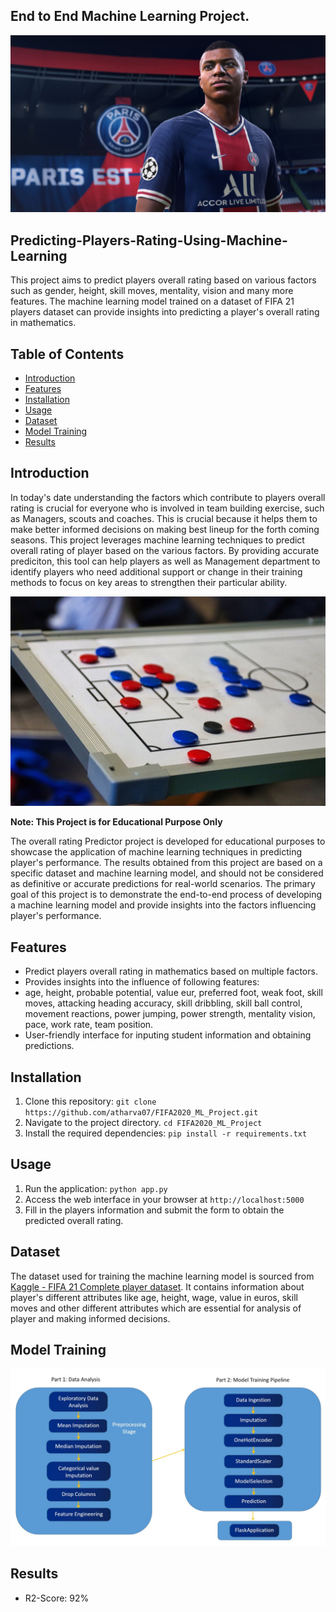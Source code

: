 ## End to End Machine Learning Project.

![Alt text](static/Fifa21.jpg)

## Predicting-Players-Rating-Using-Machine-Learning

This project aims to predict players overall rating based on various factors such as gender, height, skill moves, mentality, vision and many more features. The machine learning model trained on a dataset of FIFA 21 players dataset can provide insights into predicting a player's overall rating in mathematics.

## Table of Contents

- [Introduction](#introduction)
- [Features](#features)
- [Installation](#installation)
- [Usage](#usage)
- [Dataset](#dataset)
- [Model Training](#model-training)
- [Results](#results)

## Introduction

In today's date understanding the factors which contribute to players overall rating is crucial for everyone who is involved in team building exercise, such as Managers, scouts and coaches. This is crucial because it helps them to make better informed decisions on making best lineup for the forth coming seasons. This project leverages machine learning techniques to predict overall rating of player based on the various factors. By providing accurate prediciton, this tool can help players as well as Management department to identify players who need additional support or change in their training methods to focus on key areas to strengthen their particular ability.

![Alt text](static/tactics-gf42d8fb29_1280.jpg)

**Note: This Project is for Educational Purpose Only**

The overall rating Predictor project is developed for educational purposes to showcase the application of machine learning techniques in predicting player's performance. The results obtained from this project are based on a specific dataset and machine learning model, and should not be considered as definitive or accurate predictions for real-world scenarios. The primary goal of this project is to demonstrate the end-to-end process of developing a machine learning model and provide insights into the factors influencing player's performance.

## Features 
- Predict players overall rating in mathematics based on multiple factors.
- Provides insights into the influence of following features:
- age, height, probable potential, value eur, preferred foot, weak foot, skill moves, attacking heading accuracy, 
skill dribbling, skill ball control, movement reactions, power jumping, power strength, mentality vision, pace, work rate, team position.
- User-friendly interface for inputing student information and obtaining predictions.

## Installation

1. Clone this repository: `git clone https://github.com/atharva07/FIFA2020_ML_Project.git`
2. Navigate to the project directory. `cd FIFA2020_ML_Project`
3. Install the required dependencies: `pip install -r requirements.txt`

## Usage

1. Run the application: `python app.py`
2. Access the web interface in your browser at `http://localhost:5000`
3. Fill in the players information and submit the form to obtain the predicted overall rating.

## Dataset

The dataset used for training the machine learning model is sourced from [Kaggle - FIFA 21 Complete player dataset](https://www.kaggle.com/datasets/stefanoleone992/fifa-21-complete-player-dataset). It contains information about player's different attributes like age, height, wage, value in euros, skill moves and other different attributes which are essential for analysis of player and making informed decisions.

## Model Training

![Alt text](static/Presentation1.jpg)

## Results

- R2-Score: 92%